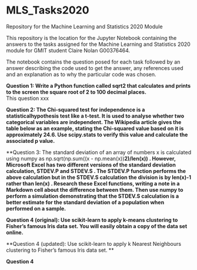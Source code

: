 # MLS_Tasks2020
Repository for the Machine Learning and Statistics 2020 Module

This repository is the location for the Jupyter Notebook containing the answers to the tasks assigned for the Machine Learning and Statistics 2020 module for GMIT student Claire Nolan G00376464.

The notebook contains the question posed for each task followed by an answer describing the code used to get the answer, any references used and an explanation as to why the particular code was chosen.

**Question 1: Write a Python function called sqrt2 that calculates and prints to the screen the square root of 2 to 100 decimal places.**  
This question xxx

**Question 2: The Chi-squared test for independence is a statisticalhypothesis test like a t-test. It is used to analyse whether two categorical variables are independent. The Wikipedia article gives the table below as an example, stating the Chi-squared value based on it is approximately 24.6. Use scipy.stats to verify this value and calculate the associated p value.**


**Question 3: The standard deviation of an array of numbers x is calculated using numpy as np.sqrt(np.sum((x - np.mean(x))**2)/len(x)) . However, Microsoft Excel has two different versions of the standard deviation calculation, STDEV.P and STDEV.S . The STDEV.P function performs the above calculation but in the STDEV.S calculation the division is by len(x)-1 rather than len(x) . Research these Excel functions, writing a note in a Markdown cell about the difference between them. Then use numpy to perform a simulation demonstrating that the STDEV.S calculation is a better estimate for the standard deviation of a population when performed on a sample.**

**Question 4 (original): Use scikit-learn to apply k-means clustering to Fisher’s famous Iris data set. You will easily obtain a copy of the data set online.**

**Question 4 (updated): Use scikit-learn to apply k Nearest Neighbours clustering to Fisher’s famous Iris data set. **




**Question 4**
